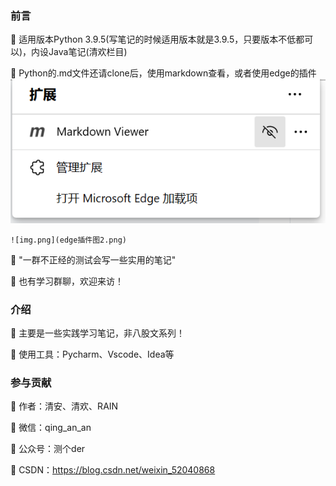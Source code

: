 ### 前言
  🌟 适用版本Python 3.9.5(写笔记的时候适用版本就是3.9.5，只要版本不低都可以)，内设Java笔记(清欢栏目)

  🌟 Python的.md文件还请clone后，使用markdown查看，或者使用edge的插件
    ![img.png](edge插件图1.png)

    ![img.png](edge插件图2.png)
  
  🌟 "一群不正经的测试会写一些实用的笔记"

  🌟 也有学习群聊，欢迎来访！
  
### 介绍
  🌟 主要是一些实践学习笔记，非八股文系列！
  
  🌟 使用工具：Pycharm、Vscode、Idea等

### 参与贡献
  🌹 作者：清安、清欢、RAIN
  
  🌹 微信：qing_an_an
  
  🌹 公众号：测个der
  
  🌹 CSDN：https://blog.csdn.net/weixin_52040868
